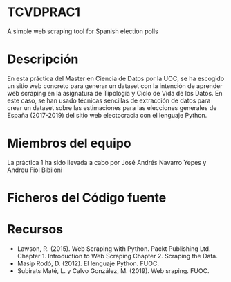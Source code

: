 # TCVDPRAC1
A simple web scraping tool for Spanish election polls
# Descripción
En esta práctica del Master en Ciencia de Datos por la UOC, se ha escogido un sitio web concreto para generar un dataset con la intención de aprender web scraping en la asignatura de Tipología y Ciclo de Vida de los Datos. En este caso, se han usado técnicas sencillas de extracción de datos para crear un dataset sobre las estimaciones para las elecciones generales de España (2017-2019) del sitio web electocracia con el lenguaje Python.
# Miembros del equipo
La práctica 1 ha sido llevada a cabo por José Andrés Navarro Yepes y Andreu Fiol Bibiloni
# Ficheros del Código fuente
# Recursos
* Lawson, R. (2015). Web Scraping with Python. Packt Publishing Ltd. Chapter 1. Introduction to Web Scraping Chapter 2. Scraping the Data. 
* Masip Rodó, D. (2012). El lenguaje Python. FUOC.
* Subirats Maté, L. y Calvo González, M. (2019). Web sraping. FUOC.
